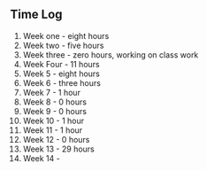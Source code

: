 ## Time Log

1. Week one - eight hours
2. Week two - five hours
3. Week three - zero hours, working on class work
4. Week Four - 11 hours
5. Week 5 - eight hours
6. Week 6 - three hours
7. Week 7 - 1 hour
8. Week 8 - 0 hours
9. Week 9 - 0 hours
10. Week 10 - 1 hour
11. Week 11 - 1 hour
12. Week 12 - 0 hours
13. Week 13 - 29 hours 
14. Week 14 - 